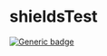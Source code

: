 # shieldsTest

[![Generic badge](https://img.shields.io/badge/<SUBJECT>-<STATUS>-<COLOR>.svg)](https://shields.io/)

